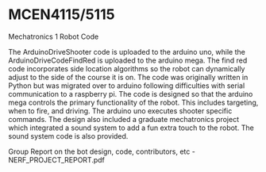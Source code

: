 # MCEN4115/5115
Mechatronics 1 Robot Code

The ArduinoDriveShooter code is uploaded to the arduino uno, while the ArduinoDriveCodeFindRed is uploaded to the arduino mega. The find red code incorporates side location algorithms so the robot can dynamically adjust to the side of the course it is on. The code was originally written in Python but was migrated over to arduino following difficulties with serial communication to a raspberry pi. The code is designed so that the arduino mega controls the primary functionality of the robot. This includes targeting, when to fire, and driving. The arduino uno executes shooter specific commands.
The design also included a graduate mechatronics project which integrated a sound system to add a fun extra touch to the robot. The sound system code is also provided. 


Group Report on the bot design, code, contributors, etc  - NERF_PROJECT_REPORT.pdf